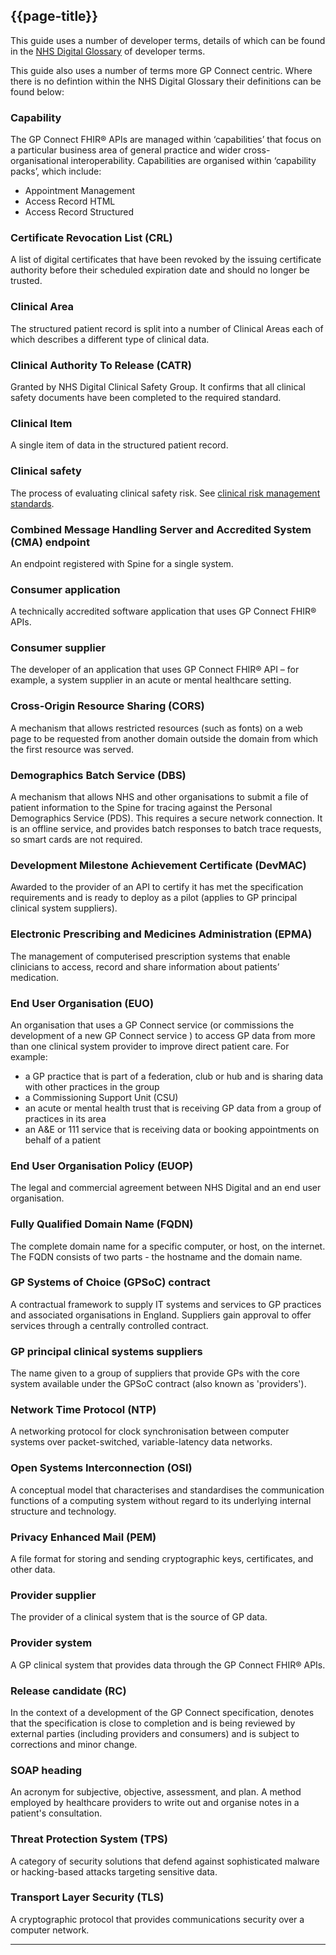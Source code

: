 ## {{page-title}}

This guide uses a number of developer terms, details of which can be found in the [NHS Digital Glossary](https://digital.nhs.uk/developer/guides-and-documentation/glossary-of-developer-terms) of developer terms.

This guide also uses a number of terms more GP Connect centric. Where there is no defintion within the NHS Digital Glossary their definitions can be found below:

### Capability

The GP Connect FHIR® APIs are managed within ‘capabilities’ that focus on a particular business area of general practice and wider cross-organisational interoperability. Capabilities are organised within ‘capability packs’, which include:

- Appointment Management
- Access Record HTML
- Access Record Structured

### Certificate Revocation List (CRL)

A list of digital certificates that have been revoked by the issuing certificate authority before their scheduled expiration date and should no longer be trusted.

### Clinical Area

The structured patient record is split into a number of Clinical Areas each of which describes a different type of clinical data.

### Clinical Authority To Release (CATR)

Granted by NHS Digital Clinical Safety Group. It confirms that all clinical safety documents have been completed to the required standard.

### Clinical Item

A single item of data in the structured patient record.

### Clinical safety

The process of evaluating clinical safety risk. See [clinical risk management standards](https://digital.nhs.uk/services/solution-assurance/the-clinical-safety-team/clinical-risk-management-standards).

### Combined Message Handling Server and Accredited System (CMA) endpoint

An endpoint registered with Spine for a single system.

### Consumer application

A technically accredited software application that uses GP Connect FHIR® APIs.

### Consumer supplier

The developer of an application that uses GP Connect FHIR® API – for example, a system supplier in an acute or mental healthcare setting.

### Cross-Origin Resource Sharing (CORS)

A mechanism that allows restricted resources (such as fonts) on a web page to be requested from another domain outside the domain from which the first resource was served.

### Demographics Batch Service (DBS)

A mechanism that allows NHS and other organisations to submit a file of patient information to the Spine for tracing against the Personal Demographics Service (PDS). This requires a secure network connection. It is an offline service, and provides batch responses to batch trace requests, so smart cards are not required.

### Development Milestone Achievement Certificate (DevMAC)

Awarded to the provider of an API to certify it has met the specification requirements and is ready to deploy as a pilot (applies to GP principal clinical system suppliers).

### Electronic Prescribing and Medicines Administration (EPMA)

The management of computerised prescription systems that enable clinicians to access, record and share information about patients’ medication.

### End User Organisation (EUO)

An organisation that uses a GP Connect service (or commissions the development of a new GP Connect service ) to access GP data from more than one clinical system provider to improve direct patient care. For example:

- a GP practice that is part of a federation, club or hub and is sharing data with other practices in the group
- a Commissioning Support Unit (CSU)
- an acute or mental health trust that is receiving GP data from a group of practices in its area
- an A&E or 111 service that is receiving data or booking appointments on behalf of a patient

### End User Organisation Policy (EUOP)

The legal and commercial agreement between NHS Digital and an end user organisation.

### Fully Qualified Domain Name (FQDN)

The complete domain name for a specific computer, or host, on the internet. The FQDN consists of two parts - the hostname and the domain name.

### GP Systems of Choice (GPSoC) contract

A contractual framework to supply IT systems and services to GP practices and associated organisations in England. Suppliers gain approval to offer services through a centrally controlled contract.

### GP principal clinical systems suppliers

The name given to a group of suppliers that provide GPs with the core system available under the GPSoC contract (also known as 'providers').

### Network Time Protocol (NTP)

A networking protocol for clock synchronisation between computer systems over packet-switched, variable-latency data networks.

### Open Systems Interconnection (OSI)

A conceptual model that characterises and standardises the communication functions of a computing system without regard to its underlying internal structure and technology.

### Privacy Enhanced Mail (PEM)

A file format for storing and sending cryptographic keys, certificates, and other data.

### Provider supplier

The provider of a clinical system that is the source of GP data.

### Provider system

A GP clinical system that provides data through the GP Connect FHIR® APIs.

### Release candidate (RC)

In the context of a development of the GP Connect specification, denotes that the specification is close to completion and is being reviewed by external parties (including providers and consumers) and is subject to corrections and minor change.

### SOAP heading

An acronym for subjective, objective, assessment, and plan. A method employed by healthcare providers to write out and organise notes in a patient's consultation.

### Threat Protection System (TPS)

A category of security solutions that defend against sophisticated malware or hacking-based attacks targeting sensitive data.

### Transport Layer Security (TLS)

A cryptographic protocol that provides communications security over a computer network.

---